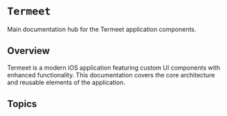 # ``Termeet``

Main documentation hub for the Termeet application components.

## Overview

Termeet is a modern iOS application featuring custom UI components with enhanced functionality. This documentation covers the core architecture and reusable elements of the application.


## Topics
